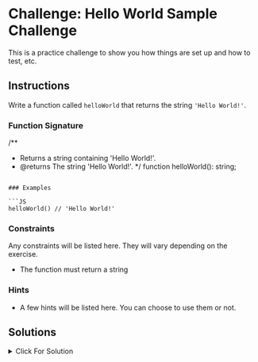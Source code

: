 # Challenge: Hello World Sample Challenge

This is a practice challenge to show you how things are set up and how to test, etc.

## Instructions

Write a function called `helloWorld` that returns the string `'Hello World!'`.

### Function Signature

/\*\*

- Returns a string containing 'Hello World!'.
- @returns The string 'Hello World!'.
  \*/
  function helloWorld(): string;

````

### Examples

```JS
helloWorld() // 'Hello World!'
````

### Constraints

Any constraints will be listed here. They will vary depending on the exercise.

- The function must return a string

### Hints

- A few hints will be listed here. You can choose to use them or not.

## Solutions

<details>
  <summary>Click For Solution</summary>

```JS
export function helloWorld(): string {
  return 'Hello World!';
}
```

### Explanation

An explanation of the solution will be here. The length and depth of the explanation will vary depending on the exercise.

</details>
